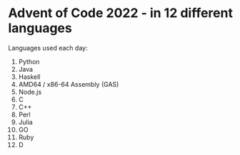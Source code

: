# Advent of Code 2022 - in 12 different languages


Languages used each day:

1. Python
2. Java
3. Haskell
4. AMD64 / x86-64 Assembly (GAS)
5. Node.js
6. C
7. C++
8. Perl
9. Julia
10. GO
11. Ruby
12. D
